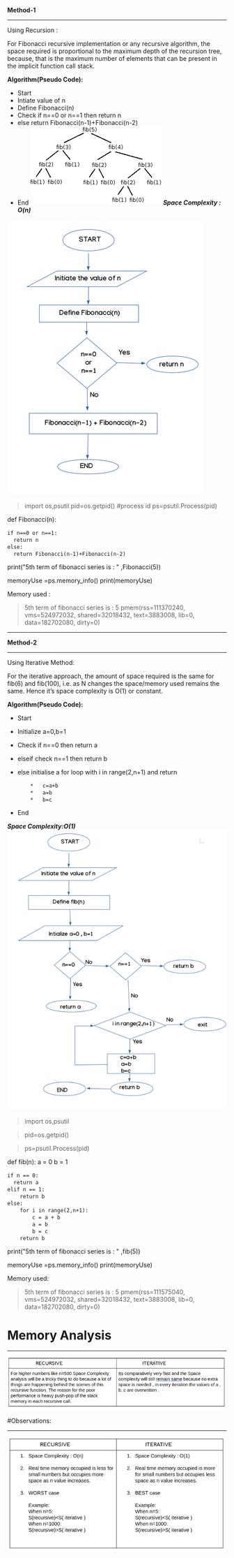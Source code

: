 **Method-1**

---
Using Recursion :

For Fibonacci recursive implementation or any recursive algorithm, the space required is proportional to the maximum depth of the recursion tree, because, that is the maximum number of elements that can be present in the implicit function call stack.

**Algorithm(Pseudo Code):**


*   Start
*   Intiate value of n
*   Define Fibonacci(n)
*   Check if n==0 or n==1 then return n
*   else return Fibonacci(n-1)+Fibonacci(n-2)
*   End
![](fib5.png)
***Space Complexity : O(n)***

![](recur.png)

> import os,psutil
pid=os.getpid() #process id
ps=psutil.Process(pid)

def Fibonacci(n): 
    
    if n==0 or n==1:
      return n
    else:
      return Fibonacci(n-1)+Fibonacci(n-2) 
  
print("5th term of fibonacci series is : " ,Fibonacci(5)) 

memoryUse =ps.memory_info()
print(memoryUse)

Memory used :

> 5th term of fibonacci series is :  5
pmem(rss=111370240, vms=524972032, shared=32018432, text=3883008, lib=0, data=182702080, dirty=0)


-----------------------------

**Method-2**

---
Using Iterative Method:


For the iterative approach, the amount of space required is the same for fib(6) and fib(100), i.e. as N changes the space/memory used remains the same. Hence it’s space complexity is O(1) or constant.

**Algorithm(Pseudo Code):**



*   Start
*   Initialize a=0,b=1
*   Check if n==0 then return a
*   elseif check n==1 then return b
*   else  initialise a for loop with i in range(2,n+1) and return 

            *   c=a+b
            *   a=b
            *   b=c
*   End

***Space Complexity:O(1)***
![](iter.png) 


> import os,psutil

>pid=os.getpid() 

>ps=psutil.Process(pid)

def fib(n): 
    a = 0
    b = 1
    
    if n == 0: 
      return a    
    elif n == 1: 
        return b 
    else: 
        for i in range(2,n+1): 
            c = a + b 
            a = b 
            b = c 
        return b 
  
print("5th term of fibonacci series is : " ,fib(5))

memoryUse =ps.memory_info()
print(memoryUse)

Memory used:
> 5th term of fibonacci series is :  5
pmem(rss=111575040, vms=524972032, shared=32018432, text=3883008, lib=0, data=182702080, dirty=0)


# Memory Analysis 

---------------------

![](mem.png)

#Observations:

--------------------------------

![](obs.png)
